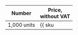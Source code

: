 | Number | Price, <br>without VAT |
| ----- | ----- |
| 1,000 units | {{ sku|USD|foundation_models.text_generation.v1|string }} |